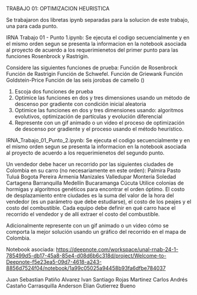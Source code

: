 TRABAJO 01: OPTIMIZACION HEURISTICA

Se trabajaron dos libretas ipynb separadas para la solucion de este trabajo, una para cada punto.

IRNA Trabajo 01 - Punto 1.ipynb:
Se ejecuta el codigo secuencialmente y en el mismo orden segun se presenta la informacion en la notebook asociada al proyecto de acuerdo a los requerimienetos del primer punto para las funciones Rosenbrock y Rastrigin.

Considere las siguientes funciones de prueba:
Función de Rosenbrock
Función de Rastrigin
Función de Schwefel.
Función de Griewank
Función Goldstein-Price
Función de las seis jorobas de camello ()
1. Escoja dos funciones de prueba
2. Optimice las funciones en dos y tres dimensiones usando un método de descenso por gradiente con condición inicial aleatoria
3. Optimice las funciones en dos y tres dimensiones usando: algoritmos evolutivos, optimización de partículas y evolución diferencial
4. Represente con un gif animado o un video el proceso de optimización de descenso por gradiente y el proceso usando el método heurístico.

IRNA_Trabajo_01_Punto_2.ipynb:
Se ejecuta el codigo secuencialmente y en el mismo orden segun se presenta la informacion en la notebook asociada al proyecto de acuerdo a los requerimienetos del segundo punto.

Un vendedor debe hacer un recorrido por las siguientes ciudades de Colombia en su carro (no necesariamente en este orden):
Palmira
Pasto
Tuluá
Bogota
Pereira
Armenia
Manizales
Valledupar
Montería
Soledad
Cartagena
Barranquilla
Medellín
Bucaramanga
Cúcuta
Utilice colonias de hormigas y algoritmos genéticos para encontrar el orden óptimo. El costo de desplazamiento entre ciudades es la suma del valor de la hora del vendedor (es un parámetro que debe estudiarse), el costo de los peajes y el costo del combustible. Cada equipo debe definir en qué carro hace el recorrido el vendedor y de allí extraer el costo del combustible.

Adicionalmente represente con un gif animado o un video cómo se comporta la mejor solución usando un gráfico del recorrido en el mapa de Colombia.


Notebook asociada: https://deepnote.com/workspace/unal-rnab-24-1-785499d5-db17-45a8-85e4-d08d6b6c318d/project/Welcome-to-Deepnote-f5e23ea5-09d7-4618-a243-8856d7524f04/notebook/1a99c05025a94458b93fa6dfbe784037

Juan Sebastian Patiño Alvarez
Ivan Santiago Rojas Martinez
Carlos Andrés Castaño Carrasquilla
Anderson Elian Gutierrez Bueno
